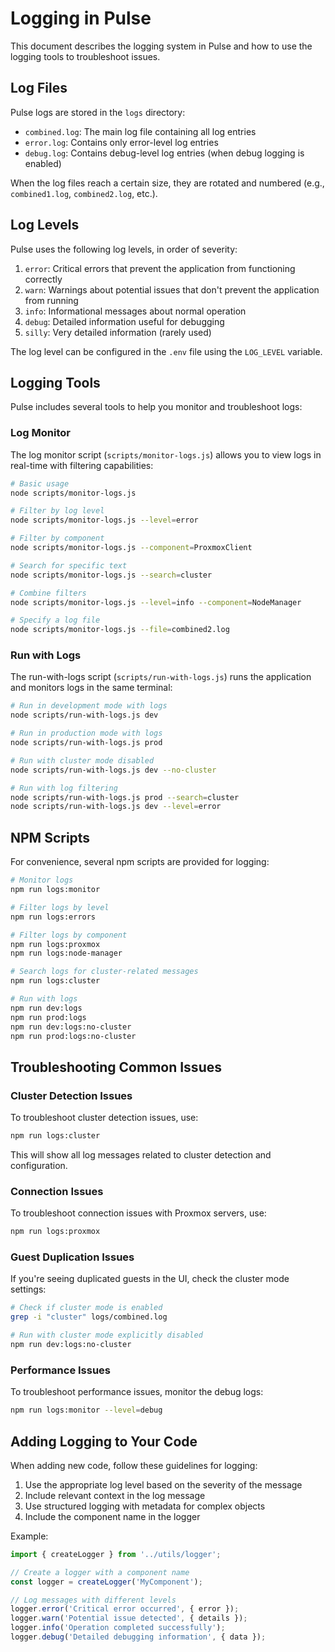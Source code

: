 # Logging in Pulse

This document describes the logging system in Pulse and how to use the logging tools to troubleshoot issues.

## Log Files

Pulse logs are stored in the `logs` directory:

- `combined.log`: The main log file containing all log entries
- `error.log`: Contains only error-level log entries
- `debug.log`: Contains debug-level log entries (when debug logging is enabled)

When the log files reach a certain size, they are rotated and numbered (e.g., `combined1.log`, `combined2.log`, etc.).

## Log Levels

Pulse uses the following log levels, in order of severity:

1. `error`: Critical errors that prevent the application from functioning correctly
2. `warn`: Warnings about potential issues that don't prevent the application from running
3. `info`: Informational messages about normal operation
4. `debug`: Detailed information useful for debugging
5. `silly`: Very detailed information (rarely used)

The log level can be configured in the `.env` file using the `LOG_LEVEL` variable.

## Logging Tools

Pulse includes several tools to help you monitor and troubleshoot logs:

### Log Monitor

The log monitor script (`scripts/monitor-logs.js`) allows you to view logs in real-time with filtering capabilities:

```bash
# Basic usage
node scripts/monitor-logs.js

# Filter by log level
node scripts/monitor-logs.js --level=error

# Filter by component
node scripts/monitor-logs.js --component=ProxmoxClient

# Search for specific text
node scripts/monitor-logs.js --search=cluster

# Combine filters
node scripts/monitor-logs.js --level=info --component=NodeManager

# Specify a log file
node scripts/monitor-logs.js --file=combined2.log
```

### Run with Logs

The run-with-logs script (`scripts/run-with-logs.js`) runs the application and monitors logs in the same terminal:

```bash
# Run in development mode with logs
node scripts/run-with-logs.js dev

# Run in production mode with logs
node scripts/run-with-logs.js prod

# Run with cluster mode disabled
node scripts/run-with-logs.js dev --no-cluster

# Run with log filtering
node scripts/run-with-logs.js prod --search=cluster
node scripts/run-with-logs.js dev --level=error
```

## NPM Scripts

For convenience, several npm scripts are provided for logging:

```bash
# Monitor logs
npm run logs:monitor

# Filter logs by level
npm run logs:errors

# Filter logs by component
npm run logs:proxmox
npm run logs:node-manager

# Search logs for cluster-related messages
npm run logs:cluster

# Run with logs
npm run dev:logs
npm run prod:logs
npm run dev:logs:no-cluster
npm run prod:logs:no-cluster
```

## Troubleshooting Common Issues

### Cluster Detection Issues

To troubleshoot cluster detection issues, use:

```bash
npm run logs:cluster
```

This will show all log messages related to cluster detection and configuration.

### Connection Issues

To troubleshoot connection issues with Proxmox servers, use:

```bash
npm run logs:proxmox
```

### Guest Duplication Issues

If you're seeing duplicated guests in the UI, check the cluster mode settings:

```bash
# Check if cluster mode is enabled
grep -i "cluster" logs/combined.log

# Run with cluster mode explicitly disabled
npm run dev:logs:no-cluster
```

### Performance Issues

To troubleshoot performance issues, monitor the debug logs:

```bash
npm run logs:monitor --level=debug
```

## Adding Logging to Your Code

When adding new code, follow these guidelines for logging:

1. Use the appropriate log level based on the severity of the message
2. Include relevant context in the log message
3. Use structured logging with metadata for complex objects
4. Include the component name in the logger

Example:

```typescript
import { createLogger } from '../utils/logger';

// Create a logger with a component name
const logger = createLogger('MyComponent');

// Log messages with different levels
logger.error('Critical error occurred', { error });
logger.warn('Potential issue detected', { details });
logger.info('Operation completed successfully');
logger.debug('Detailed debugging information', { data });
``` 